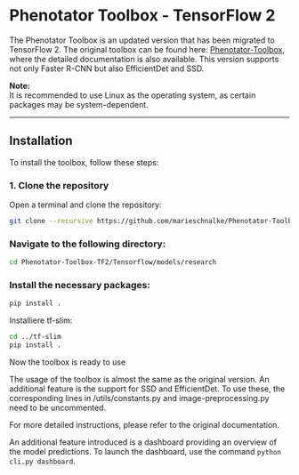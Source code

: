 # Phenotator Toolbox - TensorFlow 2

The Phenotator Toolbox is an updated version that has been migrated to TensorFlow 2. The original toolbox can be found here: [Phenotator-Toolbox](https://github.com/gallmann/Phenotator-Toolbox), where the detailed documentation is also available. This version supports not only Faster R-CNN but also EfficientDet and SSD.

**Note:**  
It is recommended to use Linux as the operating system, as certain packages may be system-dependent.

---

## Installation

To install the toolbox, follow these steps:

### 1. Clone the repository

Open a terminal and clone the repository:

```bash
git clone --recursive https://github.com/marieschnalke/Phenotator-Toolbox-TF2
```

### Navigate to the following directory:

```bash
cd Phenotator-Toolbox-TF2/Tensorflow/models/research
```

### Install the necessary packages:

```bash
pip install .
```

Installiere tf-slim:

```bash
cd ../tf-slim
pip install .
```

Now the toolbox is ready to use

The usage of the toolbox is almost the same as the original version. An additional feature is the support for SSD and EfficientDet. To use these, the corresponding lines in /utils/constants.py and image-preprocessing.py need to be uncommented.

For more detailed instructions, please refer to the original documentation.

An additional feature introduced is a dashboard providing an overview of the model predictions. To launch the dashboard, use the command ``` python cli.py dashboard ```.

